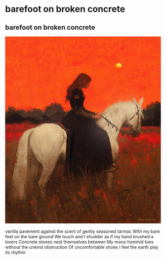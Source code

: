 # barefoot on broken concrete

## barefoot on broken concrete
![barefoot on broken concrete](images/barefoot%20on%20broken%20concrete.jpeg)

vanilla pavement against the scent of gently seasoned tarmac 
With my bare feet on the bare ground
We touch and I shudder as if 
my hand brushed a lovers
Concrete stones nest themselves between
My mono hominid toes without the unkind obstruction
Of uncomfortable shoes
I feel the earth play its rhythm
